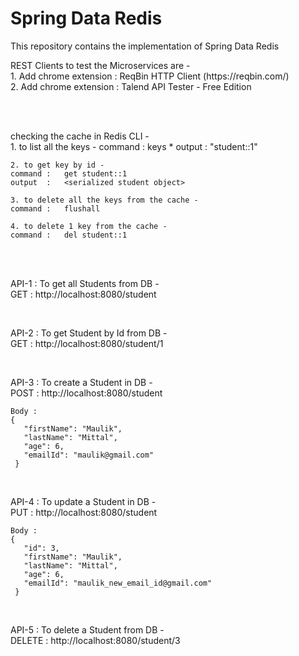 # Spring Data Redis

<p>
	This repository contains the implementation of Spring Data Redis
</p>



<p> 
	REST Clients to test the Microservices are - <br/>
	1. Add chrome extension :	ReqBin HTTP Client (https://reqbin.com/)  <br/>
	2. Add chrome extension :	Talend API Tester - Free Edition <br/>
</p>
<br/> <br/>



<p> 
	checking the cache in Redis CLI - <br/>
	1. to list all the keys -
	command :   keys *
	output  : 	"student::1"

	2. to get key by id -
	command :   get student::1
	output  : 	<serialized student object>

	3. to delete all the keys from the cache -
	command :   flushall

	4. to delete 1 key from the cache -
	command :   del student::1
</p>
<br/> <br/>



<p>
	API-1 : To get all Students from DB - <br/>
	GET : http://localhost:8080/student
</p>
<br/>

<p>
	API-2 : To get Student by Id from DB - <br/>
	GET : http://localhost:8080/student/1
</p>
<br/>

<p>
	API-3 : To create a Student in DB - <br/>
	POST : http://localhost:8080/student
	
	Body : 
	{
	   "firstName": "Maulik",
	   "lastName": "Mittal",
	   "age": 6,
	   "emailId": "maulik@gmail.com"
	 }
</p>
<br/>

<p>
	API-4 : To update a Student in DB - <br/>
	PUT : http://localhost:8080/student
	
	Body : 
	{
	   "id": 3,
	   "firstName": "Maulik",
	   "lastName": "Mittal",
	   "age": 6,
	   "emailId": "maulik_new_email_id@gmail.com"
	 }
</p>
<br/>

<p>
	API-5 : To delete a Student from DB - <br/>
	DELETE : http://localhost:8080/student/3
</p>
<br/>
